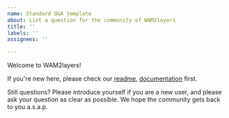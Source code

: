 ```yaml
---
name: Standard Q&A template
about: List a question for the community of WAM2layers
title: ''
labels: ''
assignees: ''

---
```


Welcome to WAM2layers! 

If you're new here, please check our [readme](https://github.com/WAM2layers/WAM2layers), 
[documentation](https://wam2layers.readthedocs.io/en/latest/) first. 
      
Still questions? Please introduce yourself if you are a new user, and please ask your question as clear as possible. We hope the community gets back to you a.s.a.p.
